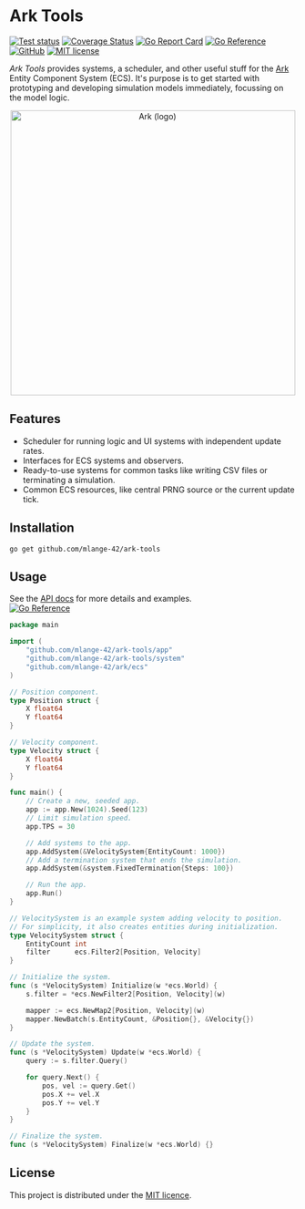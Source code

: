 # Ark Tools

[![Test status](https://img.shields.io/github/actions/workflow/status/mlange-42/ark-tools/tests.yml?branch=main&label=Tests&logo=github)](https://github.com/mlange-42/ark-tools/actions/workflows/tests.yml)
[![Coverage Status](https://coveralls.io/repos/github/mlange-42/ark-tools/badge.svg?branch=main)](https://coveralls.io/github/mlange-42/ark-tools?branch=main)
[![Go Report Card](https://goreportcard.com/badge/github.com/mlange-42/ark-tools)](https://goreportcard.com/report/github.com/mlange-42/ark-tools)
[![Go Reference](https://pkg.go.dev/badge/github.com/mlange-42/ark-tools.svg)](https://pkg.go.dev/github.com/mlange-42/ark-tools)
[![GitHub](https://img.shields.io/badge/github-repo-blue?logo=github)](https://github.com/mlange-42/ark-tools)
[![MIT license](https://img.shields.io/github/license/mlange-42/ark-tools)](https://github.com/mlange-42/ark-tools/blob/main/LICENSE)

*Ark Tools* provides systems, a scheduler, and other useful stuff for the [Ark](https://github.com/mlange-42/ark) Entity Component System (ECS).
It's purpose is to get started with prototyping and developing simulation models immediately, focussing on the model logic.

<div align="center">

<a href="https://github.com/mlange-42/ark">
<img src="https://github.com/user-attachments/assets/4bbe57c6-2e16-43be-ad5e-0cf26c220f21" alt="Ark (logo)" width="500px" />
</a>

</div>

## Features

* Scheduler for running logic and UI systems with independent update rates.
* Interfaces for ECS systems and observers.
* Ready-to-use systems for common tasks like writing CSV files or terminating a simulation.
* Common ECS resources, like central PRNG source or the current update tick.

## Installation

```
go get github.com/mlange-42/ark-tools
```

## Usage

See the [API docs](https://pkg.go.dev/github.com/mlange-42/ark-tools) for more details and examples.  
[![Go Reference](https://pkg.go.dev/badge/github.com/mlange-42/ark-tools.svg)](https://pkg.go.dev/github.com/mlange-42/ark-tools)

```go
package main

import (
	"github.com/mlange-42/ark-tools/app"
	"github.com/mlange-42/ark-tools/system"
	"github.com/mlange-42/ark/ecs"
)

// Position component.
type Position struct {
	X float64
	Y float64
}

// Velocity component.
type Velocity struct {
	X float64
	Y float64
}

func main() {
	// Create a new, seeded app.
	app := app.New(1024).Seed(123)
	// Limit simulation speed.
	app.TPS = 30

	// Add systems to the app.
	app.AddSystem(&VelocitySystem{EntityCount: 1000})
	// Add a termination system that ends the simulation.
	app.AddSystem(&system.FixedTermination{Steps: 100})

	// Run the app.
	app.Run()
}

// VelocitySystem is an example system adding velocity to position.
// For simplicity, it also creates entities during initialization.
type VelocitySystem struct {
	EntityCount int
	filter      ecs.Filter2[Position, Velocity]
}

// Initialize the system.
func (s *VelocitySystem) Initialize(w *ecs.World) {
	s.filter = *ecs.NewFilter2[Position, Velocity](w)

	mapper := ecs.NewMap2[Position, Velocity](w)
	mapper.NewBatch(s.EntityCount, &Position{}, &Velocity{})
}

// Update the system.
func (s *VelocitySystem) Update(w *ecs.World) {
	query := s.filter.Query()

	for query.Next() {
		pos, vel := query.Get()
		pos.X += vel.X
		pos.Y += vel.Y
	}
}

// Finalize the system.
func (s *VelocitySystem) Finalize(w *ecs.World) {}
```

## License

This project is distributed under the [MIT licence](./LICENSE).
